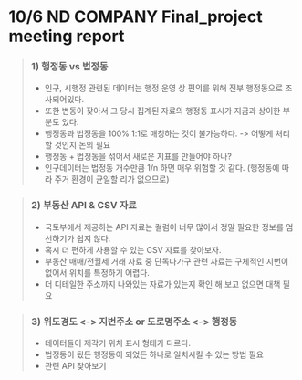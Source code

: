 # 10/6 ND COMPANY Final_project meeting report

> ### 1) 행정동 vs 법정동
> 
> - 인구, 시행정 관련된 데이터는 행정 운영 상 편의를 위해 전부 행정동으로 조사되어있다.
> - 또한 변동이 잦아서 그 당시 집계된 자료의 행정동 표시가 지금과 상이한 부분도 있다.
> - 행정동과 법정동을 100% 1:1로 매칭하는 것이 불가능하다.  -> 어떻게 처리할 것인지 논의 필요
> - 행정동 + 법정동을 섞어서 새로운 지표를 만들어야 하나?
> - 인구데이터는 법정동 개수만큼 1/n 하면 매우 위험할 것 같다. (행정동에 따라 주거 환경이 균일할 리가 없으므로)


> ### 2) 부동산 API & CSV 자료
>
> - 국토부에서 제공하는 API 자료는 컬럼이 너무 많아서 정말 필요한 정보를 엄선하기가 쉽지 않다.
> - 혹시 더 편하게 사용할 수 있는 CSV 자료를 찾아보자.
> - 부동산 매매/전월세 거래 자료 중 단독다가구 관련 자료는 구체적인 지번이 없어서 위치를 특정하기 어렵다.
> - 더 디테일한 주소까지 나와있는 자료가 있는지 확인 해 보고 없으면 대책 필요


> ### 3) 위도경도 <-> 지번주소 or 도로명주소 <-> 행정동 
>
> - 데이터들이 제각기 위치 표시 형태가 다르다.
> - 법정동이 됬든 행정동이 되었든 하나로 일치시킬 수 있는 방법 필요
> - 관련 API 찾아보기
